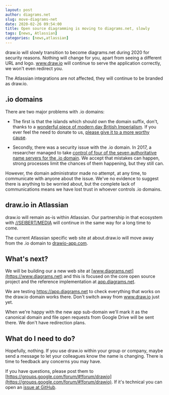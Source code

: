```yaml
---
layout: post
author: diagrams.net
slug: move-diagrams-net
date: 2020-02-26 09:54:00
title: Open source diagramming is moving to diagrams.net, slowly
tags: [news, Atlassian]
categories: [news,atlassian]
---
```


draw.io will slowly transition to become diagrams.net during 2020 for security reasons. Nothing will change for you, apart from seeing a different URL and logo. www.draw.io will continue to serve the application correctly, we won't even redirect you.

The Atlassian integrations are not affected, they will continue to be branded as draw.io.

## .io domains

There are two major problems with .io domains:

- The first is that the islands which should own the domain suffix, don't, thanks to a [wonderful piece of modern day British Imperialism](https://gigaom.com/2014/06/30/the-dark-side-of-io-how-the-u-k-is-making-web-domain-profits-from-a-shady-cold-war-land-deal/). If you ever feel the need to donate to us, [please give it to a more worthy cause](https://www.chagossupport.org.uk/).

- Secondly, there was a security issue with the .io domain. In 2017, a researcher managed to take [control of four of the seven authoritative name servers for the .io domain](https://thehackerblog.com/the-io-error-taking-control-of-all-io-domains-with-a-targeted-registration/). We accept that mistakes can happen, strong processes limit the chances of them happening, but they still can.

However, the domain administrator made no attempt, at any time, to communicate with anyone about the issue. We've no evidence to suggest there is anything to be worried about, but the complete lack of communications means we have lost trust in whoever controls .io domains.

## draw.io in Atlassian

draw.io will remain as-is within Atlassian. Our partnership in that ecosystem with [//SEIBERT/MEDIA](https://seibert-media.com) will continue in the same way for a long time to come.

The current Atlassian specific web site at about.draw.io will move away from the .io domain to [drawio-app.com](https://drawio-app.com).

## What's next?

We will be building our a new web site at [www.diagrams.net](https://www.diagrams.net) and this is focused on the core open source project and the reference implementation at [app.diagrams.net](https://app.diagrams.net).

We are testing https://app.diagrams.net to check everything that works on the draw.io domain works there. Don't switch away from www.draw.io just yet.

When we're happy with the new app sub-domain we'll mark it as the canonical domain and file open requests from Google Drive will be sent there. We don't have redirection plans.

## What do I need to do?

Hopefully, nothing. If you use draw.io within your group or company, maybe send a message to let your colleagues know the name is changing. There is time to feedback any concerns you may have.

If you have questions, please post them to [https://groups.google.com/forum/#!forum/drawio](https://groups.google.com/forum/#!forum/drawio). If it's technical you can open an [issue at GitHub](https://github.com/jgraph/drawio/issues).
